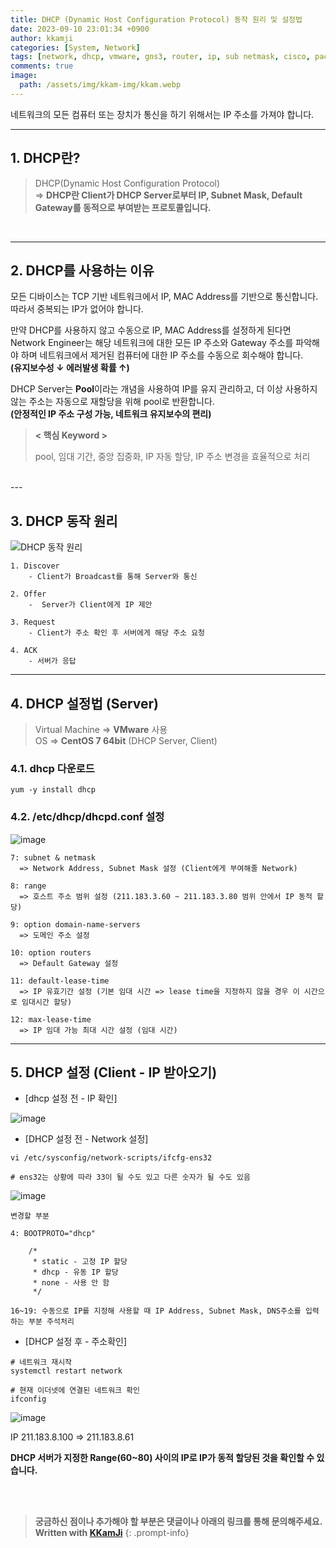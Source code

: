 ```yaml
---
title: DHCP (Dynamic Host Configuration Protocol) 동작 원리 및 설정법
date: 2023-09-10 23:01:34 +0900
author: kkamji
categories: [System, Network]
tags: [network, dhcp, vmware, gns3, router, ip, sub netmask, cisco, packet, tracer, packet tracer]     # TAG names should always be lowercase
comments: true
image: 
  path: /assets/img/kkam-img/kkam.webp
---
```


네트워크의 모든 컴퓨터 또는 장치가 통신을 하기 위해서는 IP 주소를 가져야 합니다.

---

## 1. DHCP란?

> DHCP(Dynamic Host Configuration Protocol)   
> => **DHCP란 Client가 DHCP Server로부터 IP, Subnet Mask, Default Gateway를 동적으로 부여받는 프로토콜입니다.**

<br>

---

## 2. DHCP를 사용하는 이유
모든 디바이스는 TCP 기반 네트워크에서 IP, MAC Address를 기반으로 통신합니다. 따라서 중복되는 IP가 없어야 합니다.  

만약 DHCP를 사용하지 않고 수동으로 IP, MAC Address를 설정하게 된다면 Network Engineer는 해당 네트워크에 대한 모든 IP 주소와 Gateway 주소를 파악해야 하며 네트워크에서 제거된 컴퓨터에 대한 IP 주소를 수동으로 회수해야 합니다.  
**(유지보수성 ↓ 에러발생 확률 ↑)**

DHCP Server는 **Pool**이라는 개념을 사용하여 IP를 유지 관리하고, 더 이상 사용하지 않는 주소는 자동으로 재할당을 위해 pool로 반환합니다.  
**(안정적인 IP 주소 구성 가능, 네트워크 유지보수의 편리)**


> **< 핵심 Keyword >**
> 
> pool, 임대 기간, 중앙 집중화, IP 자동 할당, IP 주소 변경을 효율적으로 처리
  
<br>
---

## 3. DHCP 동작 원리


![DHCP 동작 원리](https://github.com/kkamji98/kkamji98.github.io/assets/72260110/66468fb7-45f6-4098-8967-5da9f215c7f5)

```
1. Discover 
    - Client가 Broadcast를 통해 Server와 통신

2. Offer 
    -  Server가 Client에게 IP 제안

3. Request
    - Client가 주소 확인 후 서버에게 해당 주소 요청

4. ACK
    - 서버가 응답
```

---

## 4. DHCP 설정법 (Server)
> Virtual Machine => **VMware** 사용  
> OS => **CentOS 7 64bit** (DHCP Server, Client)


### 4.1. dhcp 다운로드
```
yum -y install dhcp
```

### 4.2. /etc/dhcp/dhcpd.conf 설정

![image](https://github.com/kkamji98/kkamji98.github.io/assets/72260110/77fe2a9e-7ede-4586-9ce0-08f8839b1b20)

```
7: subnet & netmask
  => Network Address, Subnet Mask 설정 (Client에게 부여해줄 Network)

8: range
  => 호스트 주소 범위 설정 (211.183.3.60 ~ 211.183.3.80 범위 안에서 IP 동적 할당)

9: option domain-name-servers
  => 도메인 주소 설정

10: option routers
  => Default Gateway 설정

11: default-lease-time
  => IP 유효기간 설정 (기본 임대 시간 => lease time을 지정하지 않을 경우 이 시간으로 임대시간 할당)

12: max-lease-time
  => IP 임대 가능 최대 시간 설정 (임대 시간)
```

---

## 5. DHCP 설정 (Client - IP 받아오기)

- [dhcp 설정 전 - IP 확인]

![image](https://github.com/kkamji98/kkamji98.github.io/assets/72260110/c8e21e44-1b62-441e-b243-b0acbecb4bd1)

- [DHCP 설정 전 - Network 설정]

```
vi /etc/sysconfig/network-scripts/ifcfg-ens32  

# ens32는 상황에 따라 33이 될 수도 있고 다른 숫자가 될 수도 있음
```  

![image](https://github.com/kkamji98/kkamji98.github.io/assets/72260110/aea4c549-4fd2-42d2-b2ec-fbbb2f24eab7)

```
변경할 부분

4: BOOTPROTO="dhcp"
  
    /*
     * static - 고정 IP 할당 
     * dhcp - 유동 IP 할당
     * none - 사용 안 함
     */

16~19: 수동으로 IP를 지정해 사용할 때 IP Address, Subnet Mask, DNS주소를 입력하는 부분 주석처리
```

- [DHCP 설정 후 - 주소확인]


```
# 네트워크 재시작
systemctl restart network

# 현재 이더넷에 연결된 네트워크 확인
ifconfig
```

![image](https://github.com/kkamji98/kkamji98.github.io/assets/72260110/13702f4d-46c8-4ed8-8767-97cd78e2c668)

IP 211.183.8.100 => 211.183.8.61 

**DHCP 서버가 지정한 Range(60~80) 사이의 IP로 IP가 동적 할당된 것을 확인할 수 있습니다.**

<br><br>

> **궁금하신 점이나 추가해야 할 부분은 댓글이나 아래의 링크를 통해 문의해주세요.**  
> **Written with [KKamJi](https://www.linkedin.com/in/taejikim/)**
{: .prompt-info}
